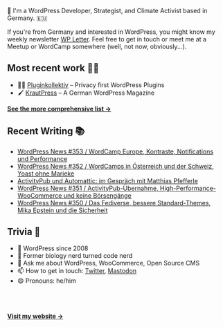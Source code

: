👋 I'm a WordPress Developer, Strategist, and Climate Activist based in Germany. 🇪🇺

If you're from Germany and interested in WordPress, you might know my weekly newsletter [WP Letter](https://wpletter.de/). Feel free to get in touch or meet me at a Meetup or WordCamp somewhere (well, not now, obviously...).


## Most recent work 👷‍♂️

- 👨‍💻 [Pluginkollektiv](https://github.com/pluginkollektiv) – Privacy first WordPress Plugins
- 🖌️ [KrautPress](https://krautpress.de) – A German WordPress Magazine

**[See the more comprehensive list &rarr;](https://simonkraft.com/what-i-do)**


## Recent Writing 📚

<!-- BLOG-POST-LIST:START -->
- [WordPress News #353 / WordCamp Europe, Kontraste, Notifications und Performance](https://feed.wpletter.de/link/14399/16100027/353)
- [WordPress News #352 / WordCamps in Österreich und der Schweiz, Yoast ohne Marieke](https://feed.wpletter.de/link/14399/16089073/352)
- [ActivityPub und Automattic: im Gespräch mit Matthias Pfefferle](https://feed.krautpress.de/link/14419/16037100/activitypub-und-automattic)
- [WordPress News #351 / ActivityPub-Übernahme, High-Performance-WooCommerce und keine Börsengänge](https://feed.wpletter.de/link/14399/16031100/351)
- [WordPress News #350 / Das Fediverse, bessere Standard-Themes, Mika Epstein und die Sicherheit](https://feed.wpletter.de/link/14399/16020589/350)
<!-- BLOG-POST-LIST:END -->


## Trivia 🤪

- 👴 WordPress since 2008
- 🌱 Former biology nerd turned code nerd
- 💬 Ask me about WordPress, WooCommerce, Open Source CMS
- 📫 How to get in touch: [Twitter](https://twitter.com/krafit), [Mastodon](https://dewp.space/@simon)
- 😄 Pronouns: he/him

<br/><br/><br/>
**[Visit my website &rarr;](https://simonkraft.com)**